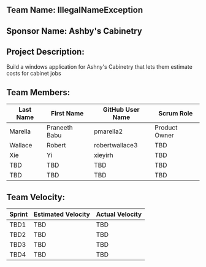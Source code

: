 ## Team Name: IllegalNameException

## Sponsor Name: Ashby's Cabinetry

## Project Description:
Build a windows application for Ashny's Cabinetry that lets them estimate costs for cabinet jobs

## Team Members:

Last Name       | First Name      | GitHub User Name     | Scrum Role
--------------- | --------------- | -------------------- | ---------------
Marella         | Praneeth Babu   | pmarella2            | Product Owner
Wallace         | Robert          | robertwallace3       | TBD
Xie             | Yi              | xieyirh              | TBD
TBD             | TBD             | TBD                  | TBD
TBD             | TBD             | TBD                  | TBD

## Team Velocity:

Sprint | Estimated Velocity | Actual Velocity
------ | ------------------ | ---------------
TBD1   | TBD                | TBD
TBD2   | TBD                | TBD
TBD3   | TBD                | TBD
TBD4   | TBD                | TBD
